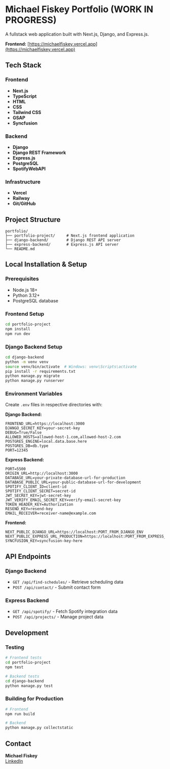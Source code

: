 # Michael Fiskey Portfolio (WORK IN PROGRESS)

A fullstack web application built with Next.js, Django, and Express.js.

**Frontend:** [https://michaelfiskey.vercel.app](https://michaelfiskey.vercel.app)  

## Tech Stack

### Frontend
- **Next.js**
- **TypeScript**
- **HTML**
- **CSS**
- **Tailwind CSS**
- **GSAP**
- **Syncfusion**

### Backend
- **Django**
- **Django REST Framework**
- **Express.js**
- **PostgreSQL**
- **SpotifyWebAPI**


### Infrastructure
- **Vercel**
- **Railway**
- **Git/GitHub**

## Project Structure
```
portfolio/
├── portfolio-project/     # Next.js frontend application
├── django-backend/        # Django REST API server
├── express-backend/       # Express.js API server
└── README.md
```

## Local Installation & Setup

### Prerequisites
- Node.js 18+
- Python 3.12+
- PostgreSQL database

### Frontend Setup
```bash
cd portfolio-project
npm install
npm run dev
```

### Django Backend Setup
```bash
cd django-backend
python -m venv venv
source venv/bin/activate  # Windows: venv\Scripts\activate
pip install -r requirements.txt
python manage.py migrate
python manage.py runserver
```

### Environment Variables
Create `.env` files in respective directories with:

**Django Backend:**
```
FRONTEND_URL=https://localhost:3000
DJANGO_SECRET_KEY=your-secret-key
DEBUG=True/False
ALLOWED_HOSTS=allowed-host-1.com,allowed-host-2.com
POSTGRES_ENGINE=local.data.base.here
POSTGRES_DB=db.type
PORT=12345
```

**Express Backend:**
```
PORT=5500
ORIGIN_URL=http://localhost:3000
DATABASE_URL=your-private-database-url-for-production
DATABASE_PUBLIC_URL=your-public-database-url-for-development
SPOTIFY_CLIENT_ID=client-id
SPOTIFY_CLIENT_SECRET=secret-id
JWT_SECRET_KEY=jwt-secret-key
JWT_VERIFY_EMAIL_SECRET_KEY=verify-email-secret-key
TOKEN_HEADER_KEY=Authorization
RESEND_KEY=resend-key
EMAIL_RECEIVER=receiver-name@example.com
```

**Frontend:**
```
NEXT_PUBLIC_DJANGO_URL=https://localhost:PORT_FROM_DJANGO_ENV
NEXT_PUBLIC_EXPRESS_URL_PRODUCTION=https://localhost:PORT_FROM_EXPRESS_ENV
SYNCFUSION_KEY=syncfusion-key-here
```

## API Endpoints

### Django Backend
- `GET /api/find-schedules/` - Retrieve scheduling data
- `POST /api/contact/` - Submit contact form

### Express Backend
- `GET /api/spotify/` - Fetch Spotify integration data
- `POST /api/projects/` - Manage project data

## Development

### Testing
```bash
# Frontend tests
cd portfolio-project
npm test

# Backend tests
cd django-backend
python manage.py test
```

### Building for Production
```bash
# Frontend
npm run build

# Backend
python manage.py collectstatic
```

## Contact

**Michael Fiskey**  
[LinkedIn](https://www.linkedin.com/in/michaelfiskey/)
